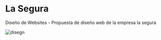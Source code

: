 # La Segura
Diseño de Websites - Propuesta de diseño web de la empresa la segura

![disegn](https://github.com/user-attachments/assets/02a7a3df-ebd6-4ad2-8f77-7497d6284c9e)
